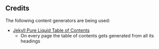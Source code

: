 ## Credits

The following content generators are being used:

* [Jekyll Pure Liquid Table of Contents](https://github.com/allejo/jekyll-toc)
  - On every page the table of contents gets generated from all its headings
